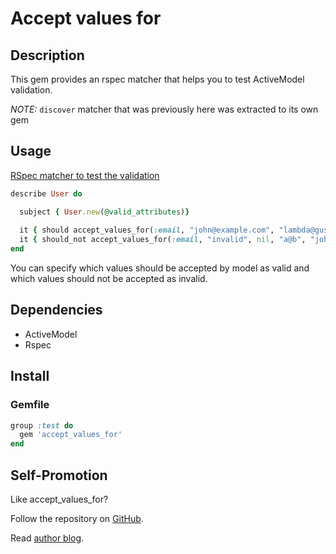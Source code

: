 # Accept values for

## Description

This gem provides an rspec matcher that helps you to test ActiveModel validation.

*NOTE:* `discover` matcher that was previously here was extracted to its own gem

## Usage

[RSpec matcher to test the validation](http://gusiev.com/2010/06/ultimate-rspec-matcher-to-test-validation/)

``` ruby
describe User do

  subject { User.new(@valid_attributes)}
  
  it { should accept_values_for(:email, "john@example.com", "lambda@gusiev.com") }
  it { should_not accept_values_for(:email, "invalid", nil, "a@b", "john@.com") }
end
```

You can specify which values should be accepted by model as valid and which values should not be accepted as invalid.


## Dependencies

* ActiveModel
* Rspec

## Install


### Gemfile

``` ruby
group :test do
  gem 'accept_values_for'
end
```


## Self-Promotion

Like accept\_values\_for? 

Follow the repository on [GitHub](https://github.com/bogdan/accept_values_for). 

Read [author blog](http://gusiev.com).
